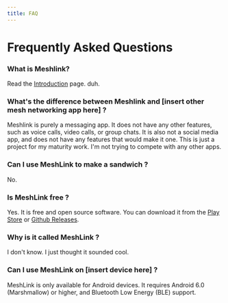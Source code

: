 ```yaml
---
title: FAQ
---
```


# Frequently Asked Questions

### What is Meshlink?

Read the [Introduction](/introduction) page. duh.

### What's the difference between Meshlink and [insert other mesh networking app here] ?

Meshlink is purely a messaging app. It does not have any other features, such as voice calls, video calls, or group chats. It is also not a social media app, and does not have any features that would make it one. This is just a project for my maturity work. I'm not trying to compete with any other apps.

### Can I use MeshLink to make a sandwich ?

No.

### Is MeshLink free ?

Yes. It is free and open source software. You can download it from the [Play Store](https://play.google.com/store/apps/details?id=com.cstef.meshlink) or [Github Releases](https://github.com/cestef/meshlink/releases).

### Why is it called MeshLink ?

I don't know. I just thought it sounded cool.

### Can I use MeshLink on [insert device here] ?

MeshLink is only available for Android devices. It requires Android 6.0 (Marshmallow) or higher, and Bluetooth Low Energy (BLE) support.

